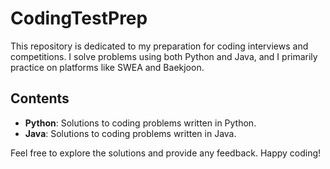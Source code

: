# CodingTestPrep

This repository is dedicated to my preparation for coding interviews and competitions. I solve problems using both Python and Java, and I primarily practice on platforms like SWEA and Baekjoon.

## Contents

- **Python**: Solutions to coding problems written in Python.
- **Java**: Solutions to coding problems written in Java.

Feel free to explore the solutions and provide any feedback. Happy coding!
